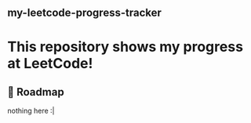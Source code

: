 ## my-leetcode-progress-tracker
# This repository shows my progress at LeetCode!

## 📝 Roadmap

nothing here :|
